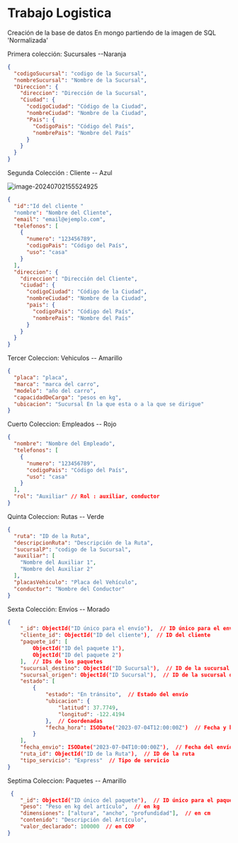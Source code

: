 # Trabajo Logistica 

Creación de la base de datos En mongo partiendo de la imagen de SQL 'Normalizada'

Primera colección: Sucursales --Naranja

```json
{
  "codigoSucursal": "codigo de la Sucursal",
  "nombreSucursal": "Nombre de la Sucursal",
  "Direccion": {
    "direccion": "Dirección de la Sucursal",
    "Ciudad": {
      "codigoCiudad": "Código de la Ciudad",
      "nombreCiudad": "Nombre de la Ciudad",
      "Pais": {
        "CodigoPais": "Código del País",
        "nombrePais": "Nombre del País"
      }
    }
  }
}

```
Segunda Colección : Cliente  -- Azul

![image-20240702155524925](C:\Users\HP\AppData\Roaming\Typora\typora-user-images\image-20240702155524925.png)

```json
{
  "id":"Id del cliente "
  "nombre": "Nombre del Cliente",
  "email": "email@ejemplo.com",
  "telefonos": [
    {
      "numero": "123456789",
      "codigoPais": "Código del País",
      "uso": "casa"
    }
  ],
  "direccion": {
    "direccion": "Dirección del Cliente",
    "ciudad": {
      "codigoCiudad": "Código de la Ciudad",
      "nombreCiudad": "Nombre de la Ciudad",
      "pais": {
        "codigoPais": "Código del País",
        "nombrePais": "Nombre del País"
      }
    }
  }
}


```
Tercer Coleccion: Vehiculos  -- Amarillo 

```json
{
  "placa": "placa",
  "marca": "marca del carro",
  "modelo": "año del carro",
  "capacidadDeCarga": "pesos en kg",
  "ubicacion": "Sucursal En la que esta o a la que se dirigue"
}

```

Cuerto Coleccion: Empleados  -- Rojo

```json
{
  "nombre": "Nombre del Empleado",
  "telefonos": [
    {
      "numero": "123456789",
      "codigoPais": "Código del País",
      "uso": "casa"
    }
  ],
  "rol": "Auxiliar" // Rol : auxiliar, conductor 
}


```

Quinta Coleccion: Rutas -- Verde

```json
{
  "ruta": "ID de la Ruta",
  "descripcionRuta": "Descripción de la Ruta",
  "sucursalP": "codigo de la Sucursal",
  "auxiliar": [
    "Nombre del Auxiliar 1",
    "Nombre del Auxiliar 2"
  ],
  "placasVehiculo": "Placa del Vehículo",
  "conductor": "Nombre del Conductor"
}

```

Sexta Colección: Envíos -- Morado

```json
{
    "_id": ObjectId("ID único para el envío"),  // ID único para el envío
    "cliente_id": ObjectId("ID del cliente"),  // ID del cliente
    "paquete_id": [
        ObjectId("ID del paquete 1"),
        ObjectId("ID del paquete 2")
    ],  // IDs de los paquetes
    "sucursal_destino": ObjectId("ID Sucursal"),  // ID de la sucursal de destino
    "sucursal_origen": ObjectId("ID Sucursal"),  // ID de la sucursal de origen
    "estado": [
        {
            "estado": "En tránsito",  // Estado del envío
            "ubicacion": {
                "latitud": 37.7749,
                "longitud": -122.4194
            },  // Coordenadas
            "fecha_hora": ISODate("2023-07-04T12:00:00Z")  // Fecha y hora del registro del estado
        }
    ],
    "fecha_envio": ISODate("2023-07-04T10:00:00Z"),  // Fecha del envío
    "ruta_id": ObjectId("ID de la Ruta"),  // ID de la ruta
    "tipo_servicio": "Express"  // Tipo de servicio
}

```

Septima Coleccion: Paquetes -- Amarillo 
```json 
 {
    "_id": ObjectId("ID único del paquete"),  // ID único para el paquete
    "peso": "Peso en kg del artículo",  // en kg
    "dimensiones": ["altura", "ancho", "profundidad"],  // en cm
    "contenido": "Descripción del Artículo",
    "valor_declarado": 100000  // en COP
}
```